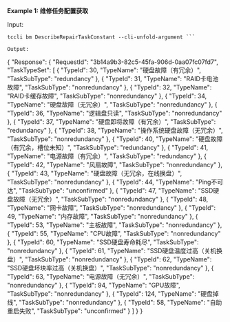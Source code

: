 **Example 1: 维修任务配置获取**



Input: 

```
tccli bm DescribeRepairTaskConstant --cli-unfold-argument ```

Output: 
```
{
    "Response": {
        "RequestId": "3b14a9b3-82c5-45fa-906d-0aa07fc07fd7",
        "TaskTypeSet": [
            {
                "TypeId": 30,
                "TypeName": "硬盘故障（有冗余）",
                "TaskSubType": "redundancy"
            },
            {
                "TypeId": 31,
                "TypeName": "RAID卡电池故障",
                "TaskSubType": "nonredundancy"
            },
            {
                "TypeId": 32,
                "TypeName": "RAID卡缓存故障",
                "TaskSubType": "nonredundancy"
            },
            {
                "TypeId": 34,
                "TypeName": "硬盘故障（无冗余）",
                "TaskSubType": "nonredundancy"
            },
            {
                "TypeId": 36,
                "TypeName": "逻辑盘只读",
                "TaskSubType": "nonredundancy"
            },
            {
                "TypeId": 37,
                "TypeName": "硬盘即将故障（有冗余）",
                "TaskSubType": "redundancy"
            },
            {
                "TypeId": 38,
                "TypeName": "操作系统硬盘故障（无冗余）",
                "TaskSubType": "nonredundancy"
            },
            {
                "TypeId": 40,
                "TypeName": "硬盘故障（有冗余，槽位未知）",
                "TaskSubType": "redundancy"
            },
            {
                "TypeId": 41,
                "TypeName": "电源故障（有冗余）",
                "TaskSubType": "redundancy"
            },
            {
                "TypeId": 42,
                "TypeName": "风扇故障",
                "TaskSubType": "nonredundancy"
            },
            {
                "TypeId": 43,
                "TypeName": "硬盘故障（无冗余，在线换盘）",
                "TaskSubType": "nonredundancy"
            },
            {
                "TypeId": 44,
                "TypeName": "Ping不可达",
                "TaskSubType": "unconfirmed"
            },
            {
                "TypeId": 47,
                "TypeName": "SSD硬盘故障（无冗余）",
                "TaskSubType": "nonredundancy"
            },
            {
                "TypeId": 48,
                "TypeName": "网卡故障",
                "TaskSubType": "nonredundancy"
            },
            {
                "TypeId": 49,
                "TypeName": "内存故障",
                "TaskSubType": "nonredundancy"
            },
            {
                "TypeId": 53,
                "TypeName": "主板故障",
                "TaskSubType": "nonredundancy"
            },
            {
                "TypeId": 55,
                "TypeName": "CPU故障",
                "TaskSubType": "nonredundancy"
            },
            {
                "TypeId": 60,
                "TypeName": "SSD硬盘寿命耗尽",
                "TaskSubType": "nonredundancy"
            },
            {
                "TypeId": 61,
                "TypeName": "SSD硬盘温度过高（关机换盘）",
                "TaskSubType": "nonredundancy"
            },
            {
                "TypeId": 62,
                "TypeName": "SSD硬盘坏块率过高（关机换盘）",
                "TaskSubType": "nonredundancy"
            },
            {
                "TypeId": 63,
                "TypeName": "电源故障（无冗余）",
                "TaskSubType": "nonredundancy"
            },
            {
                "TypeId": 94,
                "TypeName": "GPU故障",
                "TaskSubType": "nonredundancy"
            },
            {
                "TypeId": 124,
                "TypeName": "硬盘掉线",
                "TaskSubType": "nonredundancy"
            },
            {
                "TypeId": 58,
                "TypeName": "自助重启失败",
                "TaskSubType": "unconfirmed"
            }
        ]
    }
}
```

